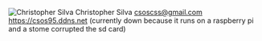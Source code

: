 ![Christopher Silva](http://i.imgur.com/rpsGgHZ.jpg)
Christopher Silva
csoscss@gmail.com
https://csos95.ddns.net (currently down because it runs on a raspberry pi and a stome corrupted the sd card)

